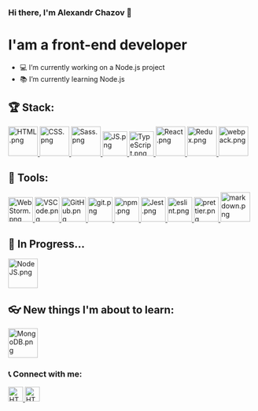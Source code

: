 ### Hi there, I'm Alexandr Chazov 👋

# I'am a front-end developer

- 💻 I’m currently working on a Node.js project
- 📚 I’m currently learning Node.js

## 🏆 Stack:

<a href="https://ru.wikipedia.org/wiki/HTML">
     <img src="https://user-images.githubusercontent.com/60598547/119217439-c0286e00-bac9-11eb-9c92-93f36757f533.png" 
          alt="HTML.png"
          width="60">
</a>
<a href="https://ru.wikipedia.org/wiki/CSS">
     <img src="https://user-images.githubusercontent.com/60598547/119216744-062f0300-bac5-11eb-8e94-2741e9d464a7.png" 
          alt="CSS.png"
          width="60">
</a>
<a href="https://sass-scss.ru/">
     <img src="https://user-images.githubusercontent.com/60598547/119216758-1810a600-bac5-11eb-8783-447fa1f31176.png" 
          alt="Sass.png"
          width="60">
</a>
<a href="https://ru.wikipedia.org/wiki/JavaScript">
     <img src="https://user-images.githubusercontent.com/60598547/119216766-2363d180-bac5-11eb-8b9d-3b3e4a573271.png" 
          alt="JS.png"
          width="50">
</a>
<a href="https://www.typescriptlang.org/">
<img src="https://upload.wikimedia.org/wikipedia/commons/thumb/4/4c/Typescript_logo_2020.svg/1200px-Typescript_logo_2020.svg.png" 
          alt="TypeScript.png"
          width="50">
</a>
<a href="https://ru.reactjs.org/">
     <img src="https://user-images.githubusercontent.com/60598547/119216771-2d85d000-bac5-11eb-8316-9c42247c485f.png" 
          alt="React.png"
          width="60" 
          height="60">
</a>
<a href="https://redux.js.org/">
     <img src="https://www.vergic.com/wpsitefiles_de3fxs/wp-content/uploads/2017/04/logo.png" 
          alt="Redux.png"
          width="60">
</a>
<a href="https://webpack.js.org/">
<img src="https://habrastorage.org/webt/k-/tm/2g/k-tm2gvbb_ky6gdrd-tzqrzjkf4.png" 
          alt="webpack.png"
          width="60">
</a>

## 🔨 Tools:
<a href="https://www.jetbrains.com/ru-ru/webstorm/">
     <img src="https://upload.wikimedia.org/wikipedia/commons/thumb/c/c0/WebStorm_Icon.svg/1024px-WebStorm_Icon.svg.png" 
          alt="WebStorm.png"
          width="50"">
</a>
<a href="https://code.visualstudio.com/">
     <img src="https://upload.wikimedia.org/wikipedia/commons/thumb/9/9a/Visual_Studio_Code_1.35_icon.svg/1200px-Visual_Studio_Code_1.35_icon.svg.png" 
          alt="VSCode.png"
          width="50"">
</a>
<a href="https://github.com/">
<img src="https://upload.wikimedia.org/wikipedia/commons/9/91/Octicons-mark-github.svg" 
          alt="GitHub.png"
          width="50">
</a>
<a href="https://git-scm.com/">
<img src="https://upload.wikimedia.org/wikipedia/commons/thumb/3/3f/Git_icon.svg/1024px-Git_icon.svg.png" 
          alt="git.png"
          width="50">
</a>
<a href="https://www.npmjs.com/">
<img src="https://veronikamishkovec.github.io/img/npm.png" 
          alt="npm.png"
          width="50">
</a>
<a href="https://jestjs.io/">
<img src="https://seeklogo.com/images/J/jest-logo-F9901EBBF7-seeklogo.com.png" 
          alt="Jest.png"
          width="50">
</a>

<a href="https://eslint.org/">
<img src="https://cdn.worldvectorlogo.com/logos/eslint-1.svg" 
          alt="eslint.png"
          width="50">
</a>
<a href="https://prettier.io/">
<img src="https://iconape.com/wp-content/files/tt/89177/svg/prettier-2.svg" 
          alt="prettier.png"
          width="50">
</a>
<a href="https://ru.wikipedia.org/wiki/Markdown">
<img src="https://upload.wikimedia.org/wikipedia/commons/thumb/3/37/Markdown-mark-solid.svg/1280px-Markdown-mark-solid.svg.png" 
          alt="markdown.png"
          width="60">
</a>

## 📖 In Progress...

<a href="https://nodejs.org/en/">
<img src="https://upload.wikimedia.org/wikipedia/commons/thumb/d/d9/Node.js_logo.svg/1280px-Node.js_logo.svg.png" 
          alt="NodeJS.png"
          width="60">
</a>

## 👓 New things I'm about to learn:

<a href="https://www.mongodb.com/">
<img src="https://habrastorage.org/getpro/habr/upload_files/326/996/b98/326996b98ced2e00f7744ba30fca0e69.jpeg" 
          alt="MongoDB.png"
          width="60">
</a>

### 📞 Connect with me:

<a href="https://vk.com/id5289681">
     <img src="https://upload.wikimedia.org/wikipedia/commons/thumb/0/00/Vk_Logo.svg/1024px-Vk_Logo.svg.png" 
          alt="HTML.png"
          width="30">
</a>
<a href="https://web.telegram.org/#/im?p=g455389579">
     <img src="https://upload.wikimedia.org/wikipedia/commons/thumb/5/5c/Telegram_Messenger.png/480px-Telegram_Messenger.png" 
          alt="HTML.png"
          width="30">
</a>
